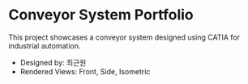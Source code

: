 # Conveyor System Portfolio

This project showcases a conveyor system designed using CATIA for industrial automation.
- Designed by: 최근원
- Rendered Views: Front, Side, Isometric
